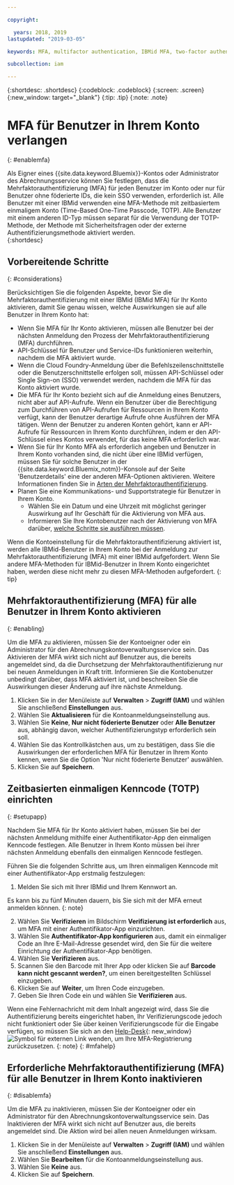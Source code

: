 ```yaml
---

copyright:

  years: 2018, 2019
lastupdated: "2019-03-05"

keywords: MFA, multifactor authentication, IBMid MFA, two-factor authentication, account MFA, time-based one-time passcode, TOTP

subcollection: iam

---
```


{:shortdesc: .shortdesc}
{:codeblock: .codeblock}
{:screen: .screen}
{:new_window: target="_blank"}
{:tip: .tip}
{:note: .note}

# MFA für Benutzer in Ihrem Konto verlangen
{: #enablemfa}

Als Eigner eines {{site.data.keyword.Bluemix}}-Kontos oder Administrator des Abrechnungsservice können Sie festlegen, dass die Mehrfaktorauthentifizierung (MFA) für jeden Benutzer im Konto oder nur für Benutzer ohne föderierte IDs, die kein SSO verwenden, erforderlich ist. Alle Benutzer mit einer IBMid verwenden eine MFA-Methode mit zeitbasiertem einmaligem Konto (Time-Based One-Time Passcode, TOTP). Alle Benutzer mit einem anderen ID-Typ müssen separat für die Verwendung der TOTP-Methode, der Methode mit Sicherheitsfragen oder der externe Authentifizierungsmethode aktiviert werden.  
{:shortdesc}

## Vorbereitende Schritte
{: #considerations}

Berücksichtigen Sie die folgenden Aspekte, bevor Sie die Mehrfaktorauthentifizierung mit einer IBMid (IBMid MFA) für Ihr Konto aktivieren, damit Sie genau wissen, welche Auswirkungen sie auf alle Benutzer in Ihrem Konto hat:

* Wenn Sie MFA für Ihr Konto aktivieren, müssen alle Benutzer bei der nächsten Anmeldung den Prozess der Mehrfaktorauthentifizierung (MFA) durchführen.
* API-Schlüssel für Benutzer und Service-IDs funktionieren weiterhin, nachdem die MFA aktiviert wurde.
* Wenn die Cloud Foundry-Anmeldung über die Befehlszeilenschnittstelle oder die Benutzerschnittstelle erfolgen soll, müssen API-Schlüssel oder Single Sign-on (SSO) verwendet werden, nachdem die MFA für das Konto aktiviert wurde. 
* Die MFA für Ihr Konto bezieht sich auf die Anmeldung eines Benutzers, nicht aber auf API-Aufrufe. Wenn ein Benutzer über die Berechtigung zum Durchführen von API-Aufrufen für Ressourcen in Ihrem Konto verfügt, kann der Benutzer derartige Aufrufe ohne Ausführen der MFA tätigen. Wenn der Benutzer zu anderen Konten gehört, kann er API-Aufrufe für Ressourcen in Ihrem Konto durchführen, indem er den API-Schlüssel eines Kontos verwendet, für das keine MFA erforderlich war.
* Wenn Sie für Ihr Konto MFA als erforderlich angeben und Benutzer in Ihrem Konto vorhanden sind, die nicht über eine IBMid verfügen, müssen Sie für solche Benutzer in der {{site.data.keyword.Bluemix_notm}}-Konsole auf der Seite 'Benutzerdetails' eine der anderen MFA-Optionen aktivieren. Weitere Informationen finden Sie in [Arten der Mehrfaktorauthentifizierung](/docs/iam?topic=iam-types#types).
* Planen Sie eine Kommunikations- und Supportstrategie für Benutzer in Ihrem Konto.
  * Wählen Sie ein Datum und eine Uhrzeit mit möglichst geringer Auswirkung auf Ihr Geschäft für die Aktivierung von MFA aus.
  * Informieren Sie Ihre Kontobenutzer nach der Aktivierung von MFA darüber, [welche Schritte sie ausführen müssen](/docs/iam?topic=iam-enablemfa#setupapp).

Wenn die Kontoeinstellung für die Mehrfaktorauthentifizierung aktiviert ist, werden alle IBMid-Benutzer in Ihrem Konto bei der Anmeldung zur Mehrfaktorauthentifizierung (MFA) mit einer IBMid aufgefordert. Wenn Sie andere MFA-Methoden für IBMid-Benutzer in Ihrem Konto eingerichtet haben, werden diese nicht mehr zu diesen MFA-Methoden aufgefordert.
{: tip}

## Mehrfaktorauthentifizierung (MFA) für alle Benutzer in Ihrem Konto aktivieren
{: #enabling}

Um die MFA zu aktivieren, müssen Sie der Kontoeigner oder ein Administrator für den Abrechnungskontoverwaltungsservice sein. Das Aktivieren der MFA wirkt sich nicht auf Benutzer aus, die bereits angemeldet sind, da die Durchsetzung der Mehrfaktorauthentifizierung nur bei neuen Anmeldungen in Kraft tritt. Informieren Sie die Kontobenutzer unbedingt darüber, dass MFA aktiviert ist, und beschreiben Sie die Auswirkungen dieser Änderung auf ihre nächste Anmeldung.

1. Klicken Sie in der Menüleiste auf **Verwalten** &gt; **Zugriff (IAM)** und wählen Sie anschließend **Einstellungen** aus.
2. Wählen Sie **Aktualisieren** für die Kontoanmeldungseinstellung aus.
3. Wählen Sie **Keine**, **Nur nicht föderierte Benutzer** oder **Alle Benutzer** aus, abhängig davon, welcher Authentifizierungstyp erforderlich sein soll. 
4. Wählen Sie das Kontrollkästchen aus, um zu bestätigen, dass Sie die Auswirkungen der erforderlichen MFA für Benutzer in Ihrem Konto kennen, wenn Sie die Option 'Nur nicht föderierte Benutzer' auswählen.
5. Klicken Sie auf **Speichern**.

## Zeitbasierten einmaligen Kenncode (TOTP) einrichten
{: #setupapp}

Nachdem Sie MFA für Ihr Konto aktiviert haben, müssen Sie bei der nächsten Anmeldung mithilfe einer Authentifikator-App den einmaligen Kenncode festlegen. Alle Benutzer in Ihrem Konto müssen bei ihrer nächsten Anmeldung ebenfalls den einmaligen Kenncode festlegen.

Führen Sie die folgenden Schritte aus, um Ihren einmaligen Kenncode mit einer Authentifikator-App erstmalig festzulegen:

1. Melden Sie sich mit Ihrer IBMid und Ihrem Kennwort an.

  Es kann bis zu fünf Minuten dauern, bis Sie sich mit der MFA erneut anmelden können.
  {: note}

2. Wählen Sie **Verifizieren** im Bildschirm **Verifizierung ist erforderlich** aus, um MFA mit einer Authentifikator-App einzurichten.
3. Wählen Sie **Authentifikator-App konfigurieren** aus, damit ein einmaliger Code an Ihre E-Mail-Adresse gesendet wird, den Sie für die weitere Einrichtung der Authentifikator-App benötigen.
4. Wählen Sie **Verifizieren** aus.
5. Scannen Sie den Barcode mit Ihrer App oder klicken Sie auf **Barcode kann nicht gescannt werden?**, um einen bereitgestellten Schlüssel einzugeben.
6. Klicken Sie auf **Weiter**, um Ihren Code einzugeben.
7. Geben Sie Ihren Code ein und wählen Sie **Verifizieren** aus.

Wenn eine Fehlernachricht mit dem Inhalt angezeigt wird, dass Sie die Authentifizierung bereits eingerichtet haben, Ihr Verifizierungscode jedoch nicht funktioniert oder Sie über keinen Verifizierungscode für die Eingabe verfügen, so müssen Sie sich an den [Help-Desk](https://www.ibm.com/ibmid/myibm/help/us/helpdesk.html){: new_window} ![Symbol für externen Link](../icons/launch-glyph.svg "Symbol für externen Link") wenden, um Ihre MFA-Registrierung zurückzusetzen.
{: note}
{: #mfahelp}

## Erforderliche Mehrfaktorauthentifizierung (MFA) für alle Benutzer in Ihrem Konto inaktivieren
{: #disablemfa}

Um die MFA zu inaktivieren, müssen Sie der Kontoeigner oder ein Administrator für den Abrechnungskontoverwaltungsservice sein. Das Inaktivieren der MFA wirkt sich nicht auf Benutzer aus, die bereits angemeldet sind. Die Aktion wird bei allen neuen Anmeldungen wirksam.

1. Klicken Sie in der Menüleiste auf **Verwalten** &gt; **Zugriff (IAM)** und wählen Sie anschließend **Einstellungen** aus.
2. Wählen Sie **Bearbeiten** für die Kontoanmeldungseinstellung aus.
3. Wählen Sie **Keine** aus.
4. Klicken Sie auf **Speichern**.

